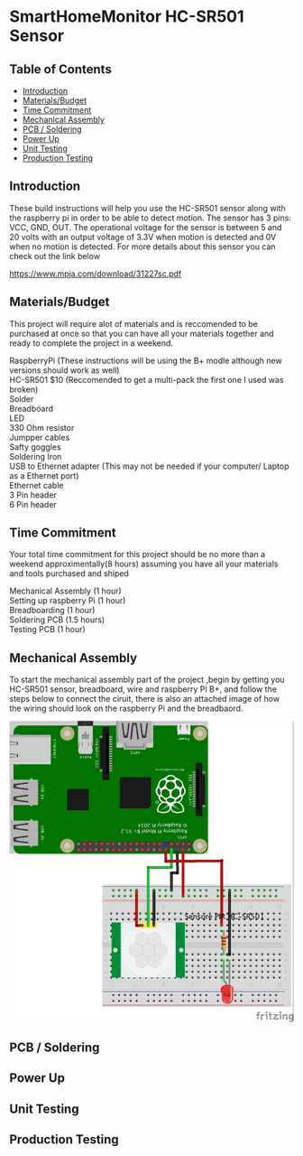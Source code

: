 # SmartHomeMonitor HC-SR501 Sensor

## Table of Contents
* [Introduction](#Introduction)
* [Materials/Budget](#Materials/Budget)
* [Time Commitment](#Time_Commitment)
* [Mechanical Assembly](#Mechanical_Assembly)
* [PCB / Soldering](#PCB_Soldering)
* [Power Up](#Power_up)
* [Unit Testing](#Unit_Testing)
* [Production Testing](#Production_Testing)


## <a name="Introduction">Introduction</a>

<p>These build instructions will help you use the HC-SR501 sensor along with the raspberry pi in order to be able to detect motion. The sensor has 3 pins: VCC, GND, OUT. The operational voltage for the sensor is between 5 and 20 volts with an output voltage of 3.3V when motion is detected and 0V when no motion is detected. For more details about this sensor you can check out the link below </p> 

https://www.mpja.com/download/31227sc.pdf


## <a name="Materials/Budget">Materials/Budget</a>

<p>This project will require alot of materials and is reccomended to be purchased at once so that you can have all your materials together and ready to complete the project in a weekend.
  
RaspberryPi (These instructions will be using the B+ modle although new versions should work as well) <br>
HC-SR501 $10 (Reccomended to get a multi-pack the first one I used was broken)<br>
Solder<br>
Breadboard <br>
LED<br>
330 Ohm resistor <br>
Jumpper cables <br>
Safty goggles <br>
Soldering Iron <br>
USB to Ethernet adapter (This may not be needed if your computer/ Laptop as a Ethernet port) <br> 
Ethernet cable <br>
3 Pin header  <br>
6 Pin header  <br>

</p>



## <a name="Time_Commitment">Time Commitment</a>

<p> Your total time commitment for this project should be no more than a weekend approximentally(8 hours) assuming you have all your materials and tools purchased and shiped  <br> 

Mechanical Assembly (1 hour)  <br>
Setting up raspberry Pi (1 hour)  <br>
Breadboarding (1 hour)  <br>
Soldering PCB (1.5 hours)  <br>
Testing PCB (1 hour)  <br>
</p>


## <a name="Mechanical_Assembly">Mechanical Assembly</a>

<p>To start the mechanical assembly part of the project ,begin by getting you HC-SR501 sensor, breadboard, wire and raspberry PI B+, and follow the steps below to connect the ciruit, there is also an attached image of how the wiring should look on the raspberry Pi and the breadbaord.<br>
</p>


![Breadboard](https://github.com/getLiauba/SmartHomeMonitor/blob/master/Images/Fritzing/HC-SR501-Pi_Breadboard.jpg?raw=true)<br />



## <a name="PCB_Soldering">PCB / Soldering</a>



## <a name="Power_up">Power Up</a>




## <a name="Unit_Testing">Unit Testing</a>




## <a name="Production_Testing">Production Testing</a>





